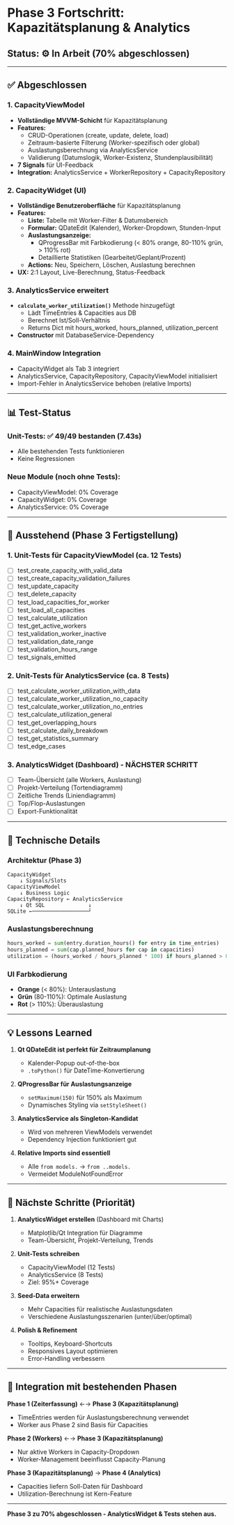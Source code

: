 # Phase 3 Fortschritt: Kapazitätsplanung & Analytics

## Status: ⚙️ In Arbeit (70% abgeschlossen)

---

## ✅ Abgeschlossen

### 1. CapacityViewModel
- **Vollständige MVVM-Schicht** für Kapazitätsplanung
- **Features:**
  - CRUD-Operationen (create, update, delete, load)
  - Zeitraum-basierte Filterung (Worker-spezifisch oder global)
  - Auslastungsberechnung via AnalyticsService
  - Validierung (Datumslogik, Worker-Existenz, Stundenplausibilität)
- **7 Signals** für UI-Feedback
- **Integration:** AnalyticsService + WorkerRepository + CapacityRepository

### 2. CapacityWidget (UI)
- **Vollständige Benutzeroberfläche** für Kapazitätsplanung
- **Features:**
  - **Liste:** Tabelle mit Worker-Filter & Datumsbereich
  - **Formular:** QDateEdit (Kalender), Worker-Dropdown, Stunden-Input
  - **Auslastungsanzeige:**
    - QProgressBar mit Farbkodierung (< 80% orange, 80-110% grün, > 110% rot)
    - Detaillierte Statistiken (Gearbeitet/Geplant/Prozent)
  - **Actions:** Neu, Speichern, Löschen, Auslastung berechnen
- **UX:** 2:1 Layout, Live-Berechnung, Status-Feedback

### 3. AnalyticsService erweitert
- **`calculate_worker_utilization()`** Methode hinzugefügt
  - Lädt TimeEntries & Capacities aus DB
  - Berechnet Ist/Soll-Verhältnis
  - Returns Dict mit hours_worked, hours_planned, utilization_percent
- **Constructor** mit DatabaseService-Dependency

### 4. MainWindow Integration
- CapacityWidget als Tab 3 integriert
- AnalyticsService, CapacityRepository, CapacityViewModel initialisiert
- Import-Fehler in AnalyticsService behoben (relative Imports)

---

## 📊 Test-Status

### Unit-Tests: ✅ **49/49 bestanden** (7.43s)
- Alle bestehenden Tests funktionieren
- Keine Regressionen

### Neue Module (noch ohne Tests):
- CapacityViewModel: 0% Coverage
- CapacityWidget: 0% Coverage
- AnalyticsService: 0% Coverage

---

## 🚧 Ausstehend (Phase 3 Fertigstellung)

### 1. Unit-Tests für CapacityViewModel (ca. 12 Tests)
- [ ] test_create_capacity_with_valid_data
- [ ] test_create_capacity_validation_failures
- [ ] test_update_capacity
- [ ] test_delete_capacity
- [ ] test_load_capacities_for_worker
- [ ] test_load_all_capacities
- [ ] test_calculate_utilization
- [ ] test_get_active_workers
- [ ] test_validation_worker_inactive
- [ ] test_validation_date_range
- [ ] test_validation_hours_range
- [ ] test_signals_emitted

### 2. Unit-Tests für AnalyticsService (ca. 8 Tests)
- [ ] test_calculate_worker_utilization_with_data
- [ ] test_calculate_worker_utilization_no_capacity
- [ ] test_calculate_worker_utilization_no_entries
- [ ] test_calculate_utilization_general
- [ ] test_get_overlapping_hours
- [ ] test_calculate_daily_breakdown
- [ ] test_get_statistics_summary
- [ ] test_edge_cases

### 3. AnalyticsWidget (Dashboard) - **NÄCHSTER SCHRITT**
- [ ] Team-Übersicht (alle Workers, Auslastung)
- [ ] Projekt-Verteilung (Tortendiagramm)
- [ ] Zeitliche Trends (Liniendiagramm)
- [ ] Top/Flop-Auslastungen
- [ ] Export-Funktionalität

---

## 🎯 Technische Details

### Architektur (Phase 3)
```
CapacityWidget
    ↓ Signals/Slots
CapacityViewModel
    ↓ Business Logic
CapacityRepository ← AnalyticsService
    ↓ Qt SQL              ↓
SQLite ←──────────────────┘
```

### Auslastungsberechnung
```python
hours_worked = sum(entry.duration_hours() for entry in time_entries)
hours_planned = sum(cap.planned_hours for cap in capacities)
utilization = (hours_worked / hours_planned * 100) if hours_planned > 0 else 0.0
```

### UI Farbkodierung
- **Orange** (< 80%): Unterauslastung
- **Grün** (80-110%): Optimale Auslastung
- **Rot** (> 110%): Überauslastung

---

## 💡 Lessons Learned

1. **Qt QDateEdit ist perfekt für Zeitraumplanung**
   - Kalender-Popup out-of-the-box
   - `.toPython()` für DateTime-Konvertierung

2. **QProgressBar für Auslastungsanzeige**
   - `setMaximum(150)` für 150% als Maximum
   - Dynamisches Styling via `setStyleSheet()`

3. **AnalyticsService als Singleton-Kandidat**
   - Wird von mehreren ViewModels verwendet
   - Dependency Injection funktioniert gut

4. **Relative Imports sind essentiell**
   - Alle `from models.` → `from ..models.`
   - Vermeidet ModuleNotFoundError

---

## 📝 Nächste Schritte (Priorität)

1. **AnalyticsWidget erstellen** (Dashboard mit Charts)
   - Matplotlib/Qt Integration für Diagramme
   - Team-Übersicht, Projekt-Verteilung, Trends

2. **Unit-Tests schreiben**
   - CapacityViewModel (12 Tests)
   - AnalyticsService (8 Tests)
   - Ziel: 95%+ Coverage

3. **Seed-Data erweitern**
   - Mehr Capacities für realistische Auslastungsdaten
   - Verschiedene Auslastungsszenarien (unter/über/optimal)

4. **Polish & Refinement**
   - Tooltips, Keyboard-Shortcuts
   - Responsives Layout optimieren
   - Error-Handling verbessern

---

## 🔗 Integration mit bestehenden Phasen

**Phase 1 (Zeiterfassung)** ←→ **Phase 3 (Kapazitätsplanung)**
- TimeEntries werden für Auslastungsberechnung verwendet
- Worker aus Phase 2 sind Basis für Capacities

**Phase 2 (Workers)** ←→ **Phase 3 (Kapazitätsplanung)**
- Nur aktive Workers in Capacity-Dropdown
- Worker-Management beeinflusst Capacity-Planung

**Phase 3 (Kapazitätsplanung)** → **Phase 4 (Analytics)**
- Capacities liefern Soll-Daten für Dashboard
- Utilization-Berechnung ist Kern-Feature

---

**Phase 3 zu 70% abgeschlossen - AnalyticsWidget & Tests stehen aus.**
